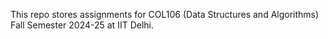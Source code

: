 This repo stores assignments for COL106 (Data Structures and Algorithms) Fall Semester 2024-25 at IIT Delhi.
